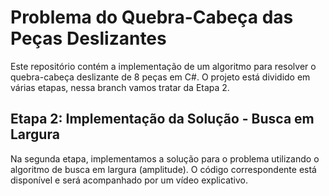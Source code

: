 ﻿# Problema do Quebra-Cabeça das Peças Deslizantes

Este repositório contém a implementação de um algoritmo para resolver o quebra-cabeça deslizante de 8 peças em C#. O projeto está dividido em várias etapas, nessa branch vamos tratar da Etapa 2.

## Etapa 2: Implementação da Solução - Busca em Largura

Na segunda etapa, implementamos a solução para o problema utilizando o algoritmo de busca em largura (amplitude). O código correspondente está disponível e será acompanhado por um vídeo explicativo.
